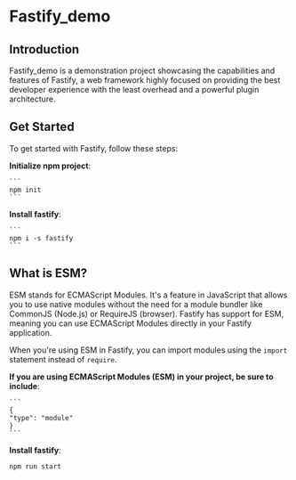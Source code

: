 # Fastify_demo

## Introduction

Fastify_demo is a demonstration project showcasing the capabilities and features of Fastify, a web framework highly focused on providing the best developer experience with the least overhead and a powerful plugin architecture.


## Get Started

To get started with Fastify, follow these steps:

**Initialize npm project**:

    ```
    npm init
    ```

**Install fastify**:

    ```
    npm i -s fastify
    ```
## What is ESM?

ESM stands for ECMAScript Modules. It's a feature in JavaScript that allows you to use native modules without the need for a module bundler like CommonJS (Node.js) or RequireJS (browser). Fastify has support for ESM, meaning you can use ECMAScript Modules directly in your Fastify application.

When you're using ESM in Fastify, you can import modules using the `import` statement instead of `require`.

**If you are using ECMAScript Modules (ESM) in your project, be sure to include**:

    ```
    {
    "type": "module"
    }
    ```

**Install fastify**:

    
    npm run start
    

